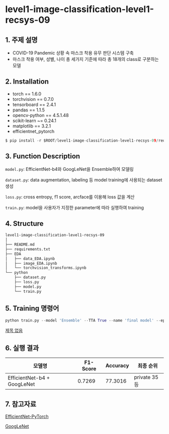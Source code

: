 # level1-image-classification-level1-recsys-09

## 1. 주제 설명

- COVID-19 Pandemic 상황 속 마스크 착용 유무 판단 시스템 구축
- 마스크 착용 여부, 성별, 나이 총 세가지 기준에 따라 총 18개의 class로 구분하는 모델

## 2. Installation

- torch == 1.6.0
- torchvision == 0.7.0
- tensorboard == 2.4.1
- pandas == 1.1.5
- opencv-python == 4.5.1.48
- scikit-learn ~= 0.24.1
- matplotlib == 3.2.1
- efficientnet_pytorch

```python
$ pip install -r $ROOT/level1-image-classification-level1-recsys-09/requirements.txt
```

## 3. Function Description

`model.py`: EfficientNet-b4와  GoogLeNet을 Ensemble하여 모델링

`dataset.py`: data augmentation, labeling 등 model training에 사용되는 dataset 생성

`loss.py`: cross entropy, f1 score, arcface를 이용해 loss 값을 계산

`train.py`: model을 사용자가 지정한 parameter에 따라 실행하여 training

## 4. Structure

```bash
level1-image-classification-level1-recsys-09
│
├── README.md
├── requirements.txt
├── EDA
│   ├── data_EDA.ipynb
│   ├── image_EDA.ipynb
│   └── torchvision_transforms.ipynb
└── python
    ├── dataset.py
    ├── loss.py
    ├── model.py
    └── train.py
```

## 5. Training 명령어

```python
python train.py --model 'Ensemble' --TTA True --name 'final model' --epoch 3
```

[제목 없음](https://www.notion.so/51100ccc5bd14907b0359b74dbcca3d7)

## 6. 실행 결과

| 모델명 | F1-Score | Accuracy | 최종 순위 |
| --- | --- | --- | --- |
| EfficientNet-b4 + GoogLeNet | 0.7269 | 77.3016 | private 35등 |

## 7. 참고자료

[EfficientNet-PyTorch]([https://github.com/lukemelas/EfficientNet-PyTorch](https://github.com/lukemelas/EfficientNet-PyTorch))

[GoogLeNet]([https://pytorch.org/vision/stable/_modules/torchvision/models/googlenet.html](https://pytorch.org/vision/stable/_modules/torchvision/models/googlenet.html))

